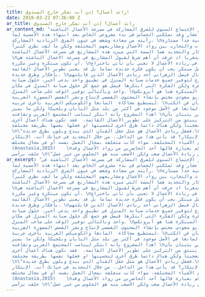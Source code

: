 ```yaml
---
title: رائد أعمال؟ إذن أنت تفكر خارج الصندوق!
date: 2018-03-22 07:36:00 Z
ar_title: رائد أعمال؟ إذن أنت تفكر خارج الصندوق
ar_content_md: "ذهبت لحضور الإجتماع السنوي للفرق المشاركة في مسرعة الأعمال الناشئة
  في مقر تسعة أعشار وقد تملكني الحماس في بدء مشروعي الخاص بعد انتهاء هذه الأمسية لما
  رأيته من سعادة وشغف في عيون الفرق الريادية المشاركة. \nكانت الأمسية جداً ممتازة
  لتبادل الخبرات والتجارب بين رواد الأعمال ومشاريعهم المختلفة ولكن ما لفت نظري كثيراً
  هو أن الإبتكار والتجديد هما السمة التي ميزت هذه المشاريع في مسرعة الأعمال الناشئة.
  \nوهذا ليس مستغربا اذ عرفت أن أهم شرط لقبول المشاريع في مسرعة الاعمال الناشئة هي
  أن تكون مبتكرة وغير مكررة. \nوالإبتكار في ريادة الأعمال لا تعني بأن تأتي باختراع
  جديد. فليس كل عمل مبتكر يجب أن يكون فكرة جديدة تماما بل قد يعني تطوير الأعمال القائمة
  بأفكار وطرق جديدة. \nعلى سبيل المثال فيصل الزهراني أحد ريادي الأعمال الذين قابلتهم
  وقد طور مشروع لتوفير جميع خدمات صيانة المنزل في تطبيق واحد يدعى أجير. حلول صيانة
  المنزل متوفرة ولكن الفكرة التي ابتكرها فيصل هو جمع كل حلول صيانة المنزل في مكان
  واحد وبالتالي توفير الوقت على صاحب المنزل. \nأيضا أحد الفرق المبتكرة هنا هو آيرونكس
  وهو مشروع ستديو سعودي مختص بإنشاء المحتوى القصصي لإنتاج ونشر القصص المصورة العربية
  ليستطيع محاكاة  المانغا والكوميكس الغربية بأخرى عربية. \nكما هو معروف بأن فن الكتب
  المصورة والمانغا في الأصل موجود في أكثر من بلد مثل اليابان وبلجيكا ولكن ما يميز
  هذا المشروع بأنه ابتكر ليناسب المجتمع العربي وثقافته! \nهذان المثالين يثبتان بأن
  الإبتكارقد ينبثق من التركيز على تطوير الأعمال القائمة.  فقد تكون هناك أعمال أخرى
  جيدة في السوق وتعجبنا ولكن هناك دائما طرق أخرى لتحسينها او فعلها نفسها بطريقة مختلفة.
  \n\"فعقل ريادي الأعمال هو مثل عقل الفنان الذي يبدع ويلون بطرق جديدة.\nكيف نصل إلى
  هذه الدرجة من الإبتكار؟ قد يأتي هذا من الداخل.. من خلال التجديد في حياتك أنت. الإبتكار
  يأتي من تعلم الأشياء المختلفة، سواء كانت متعلقة بمجال العمل نفسه أو في مجال مختلف\"
  (Anastasia,2015)    \nأخيراً أشارككم بعبارة قالها أحد الحاضرين من رواد الأعمال وقد
  علقت برأسي \n\"العمل في ريادة الأعمال صعب ولكن الأصعب منه هو الجلوس من غير عمل"
ar_excerpt: "هبت لحضور الإجتماع السنوي للفرق المشاركة في مسرعة الأعمال الناشئة في
  مقر تسعة أعشار وقد تملكني الحماس في بدء مشروعي الخاص بعد انتهاء هذه الأمسية لما
  رأيته من سعادة وشغف في عيون الفرق الريادية المشاركة. \nكانت الأمسية جداً ممتازة
  لتبادل الخبرات والتجارب بين رواد الأعمال ومشاريعهم المختلفة ولكن ما لفت نظري كثيراً
  هو أن الإبتكار والتجديد هما السمة التي ميزت هذه المشاريع في مسرعة الأعمال الناشئة.
  \nوهذا ليس مستغربا اذ عرفت أن أهم شرط لقبول المشاريع في مسرعة الاعمال الناشئة هي
  أن تكون مبتكرة وغير مكررة. \nوالإبتكار في ريادة الأعمال لا تعني بأن تأتي باختراع
  جديد. فليس كل عمل مبتكر يجب أن يكون فكرة جديدة تماما بل قد يعني تطوير الأعمال القائمة
  بأفكار وطرق جديدة. \nعلى سبيل المثال فيصل الزهراني أحد ريادي الأعمال الذين قابلتهم
  وقد طور مشروع لتوفير جميع خدمات صيانة المنزل في تطبيق واحد يدعى أجير. حلول صيانة
  المنزل متوفرة ولكن الفكرة التي ابتكرها فيصل هو جمع كل حلول صيانة المنزل في مكان
  واحد وبالتالي توفير الوقت على صاحب المنزل. \nأيضا أحد الفرق المبتكرة هنا هو آيرونكس
  وهو مشروع ستديو سعودي مختص بإنشاء المحتوى القصصي لإنتاج ونشر القصص المصورة العربية
  ليستطيع محاكاة  المانغا والكوميكس الغربية بأخرى عربية. \nكما هو معروف بأن فن الكتب
  المصورة والمانغا في الأصل موجود في أكثر من بلد مثل اليابان وبلجيكا ولكن ما يميز
  هذا المشروع بأنه ابتكر ليناسب المجتمع العربي وثقافته! \nهذان المثالين يثبتان بأن
  الإبتكارقد ينبثق من التركيز على تطوير الأعمال القائمة.  فقد تكون هناك أعمال أخرى
  جيدة في السوق وتعجبنا ولكن هناك دائما طرق أخرى لتحسينها او فعلها نفسها بطريقة مختلفة.
  \n\"فعقل ريادي الأعمال هو مثل عقل الفنان الذي يبدع ويلون بطرق جديدة.\nكيف نصل إلى
  هذه الدرجة من الإبتكار؟ قد يأتي هذا من الداخل.. من خلال التجديد في حياتك أنت. الإبتكار
  يأتي من تعلم الأشياء المختلفة، سواء كانت متعلقة بمجال العمل نفسه أو في مجال مختلف\"
  (Anastasia,2015)    \nأخيراً أشارككم بعبارة قالها أحد الحاضرين من رواد الأعمال وقد
  علقت برأسي \n\"العمل في ريادة الأعمال صعب ولكن الأصعب منه هو الجلوس من غير عمل"
---
```


